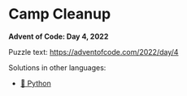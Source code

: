 # Camp Cleanup

**Advent of Code: Day 4, 2022**

Puzzle text: <https://adventofcode.com/2022/day/4>

Solutions in other languages:

- [🐍 Python](../../../../python/2022/04_camp_cleanup/README.md)
